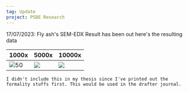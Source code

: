 ```yaml
---
tag: Update
project: PSBE Research
---
```

17/07/2023: Fly ash's SEM-EDX Result has been out here's the resulting data

| 1000x                                  | 5000x                                | 10000x                               |
| -------------------------------------- | ------------------------------------ | ------------------------------------ |
| ![50](https://i.imgur.com/IbgSotK.png) | ![](https://i.imgur.com/Uz88NEa.png) | ![](https://i.imgur.com/Wwu5dSk.png) | 

```ad-info
I didn't include this in my thesis since I've printed out the formality stuffs first. This would be used in the drafter journal.
```






